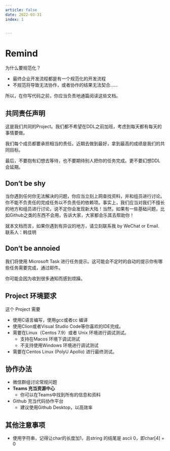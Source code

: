 ```yaml
---
article: false
date: 2022-03-31
index: 1


---
```


# Remind

为什么要规范化？

- 最终企业开发流程都是有一个规范化的开发流程
- 不规范将导致无法协作，或者协作的结果无法契合......

所以，在你写代码之前，你应当负责地通篇阅读这些文档。

## 共同责任声明

这是我们共同的Project。我们都不希望在DDL之前加班，考虑到每天都有每天的事情要做。

我们每个成员都要承担相当的责任。近期去做到最好，拿到最高的成绩是我们的共同目标。

最后，不要抱有幻想去等待，也不要期待别人把你的任务完成。更不要幻想DDL会延期。

## Don‘t be shy

当你遇到任何你无法解决的问题，你应当立刻上网查找资料，并和组员进行讨论。你不能不负责任的完成任务以不负责任的依赖项。事实上，我们应当对我们不擅长的地方和组员进行讨论，说不定你会发现新大陆！当然，如果有一些基础问题，比如Github之类的东西不会用，告诉大家，大家都会乐其去帮助你！

就本文档而言，如果你遇到有异议的地方，请立刻联系我 by WeChat or Email. 联系人：韩佳明

## Don‘t be annoied

我们将使用 Microsoft Task 进行任务提示。这可能会不定时的自动的提示你有哪些任务需要完成，通过邮件。

你可能会因为收到很多通知而感到烦躁。

## Project 环境要求

这个 Project 需要

- 使用C语言编写，使用gcc或者cc 编译
- 使用Clion或者Visual Studio Code等你喜欢的IDE完成。
- 需要在Linux（Centos 7.9）或者 Unix 环境进行调试测试。
  - 支持在Macos 环境下调试测试
  - 不支持使用Windows 环境进行调试测试
- 需要在Centos Linux (PolyU Apollo) 进行最终测试。

## 协作办法

- 微信群组讨论常规问题
- **Teams 充当资源中心**
  - 你可以在Teams中找到所有的信息和资料
- Github 充当代码协作平台
  - 建议使用Github Desktop，以高效率

## 其他注意事项

- 使用字符串，记得让char的长度加1，且string 的结尾是 ascii 0，即char[4] = 0
